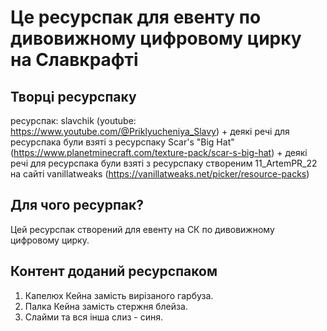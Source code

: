 # Це ресурспак для евенту по дивовижному цифровому цирку на Славкрафті

## Творці ресурспаку

ресурспак: slavchik (youtube: https://www.youtube.com/@Priklyucheniya_Slavy)
\+ деякі речі для ресурспака були взяті з ресурспаку Scar's "Big Hat" (https://www.planetminecraft.com/texture-pack/scar-s-big-hat)
\+ деякі речі для ресурспака були взяті з ресурспаку створеним 11_ArtemPR_22 на сайті vanillatweaks (https://vanillatweaks.net/picker/resource-packs)

## Для чого ресурпак?

Цей ресурспак створений для евенту на СК по дивовижному цифровому цирку.

## Контент доданий ресурспаком

1. Капелюх Кейна замість вирізаного гарбуза.
2. Палка Кейна замість стержня блейза.
3. Слайми та вся інша слиз - синя.
